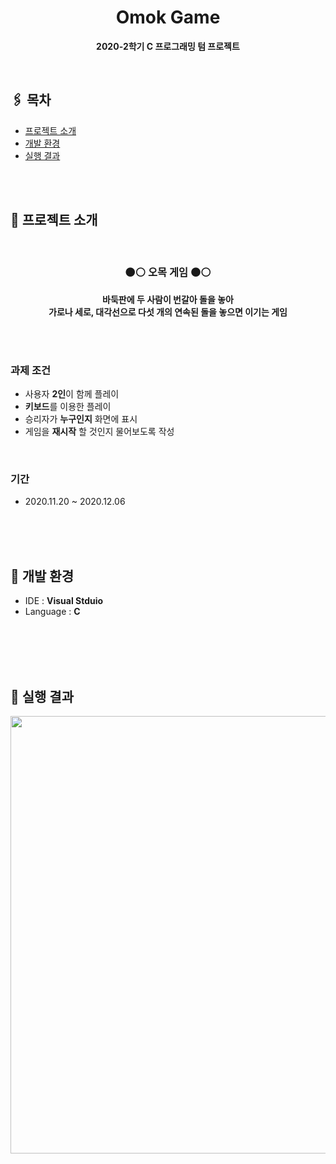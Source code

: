 <h1 align="center">Omok Game</h1>
<p align="center">
  <strong>2020-2학기 C 프로그래밍 텀 프로젝트</strong>
</p>
<br>

## 🖇️ 목차
* [프로젝트 소개](#프로젝트_소개)
* [개발 환경](#개발_환경)
* [실행 결과](#실행_결과)

<br>
<br>


<h2 id="프로젝트_소개">📌 프로젝트 소개 </h2>
<br>

<h3 align="center">⚫⚪ 오목 게임 ⚫⚪ </h3>
<p align="center">
  <strong>바둑판에 두 사람이 번갈아 돌을 놓아</strong>
<br>
<strong>가로나 세로, 대각선으로 다섯 개의 연속된 돌을 놓으면 이기는 게임 </strong>
</p>

<br>
<br>

### 과제 조건
* 사용자 **2인**이 함께 플레이
* **키보드**를 이용한 플레이
* 승리자가 **누구인지** 화면에 표시
* 게임을 **재시작** 할 것인지 물어보도록 작성

<br>


### 기간
* 2020.11.20 ~ 2020.12.06

<br>
<br>
<br>

<h2 id="개발_환경">📌 개발 환경 </h2>

* IDE : **Visual Stduio**
* Language : **C**

<br>
<br>
<br>
<br>

<h2 id="실행_결과">📌 실행 결과 </h2>

<img src='https://github.com/J-yun-ji/omok-game/assets/66745172/7613498d-ef2c-4922-947b-efc8f8ea4931' width="700px">

